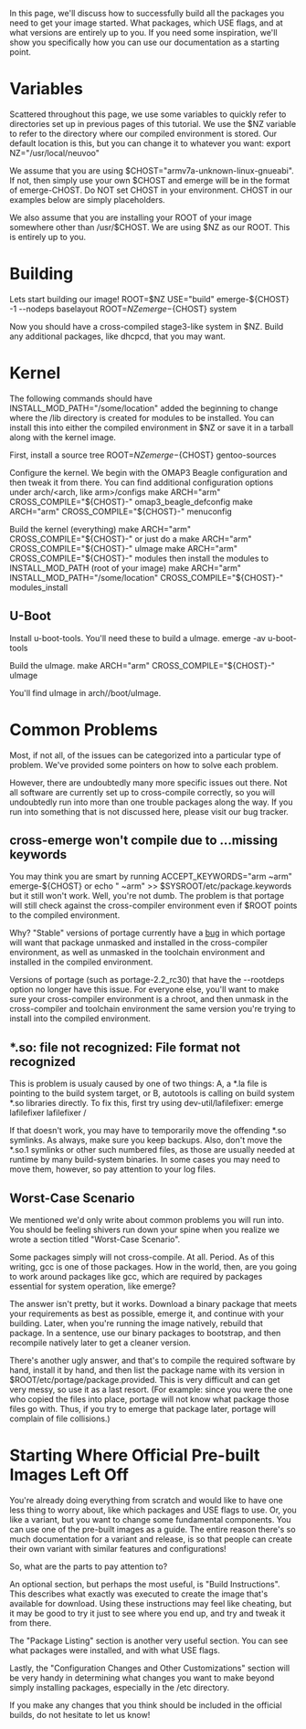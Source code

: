In this page, we'll discuss how to successfully build all the packages you need to get your image started. What packages, which USE flags, and at what versions are entirely up to you. If you need some inspiration, we'll show you specifically how you can use our documentation as a starting point.

Variables
=========
Scattered throughout this page, we use some variables to quickly refer to directories set up in previous pages of this tutorial. We use the $NZ variable to refer to the directory where our compiled environment is stored. Our default location is this, but you can change it to whatever you want:
	export NZ="/usr/local/neuvoo"

We assume that you are using $CHOST="armv7a-unknown-linux-gnueabi". If not, then simply use your own $CHOST and emerge will be in the format of emerge-CHOST. Do NOT set CHOST in your environment. CHOST in our examples below are simply placeholders.

We also assume that you are installing your ROOT of your image somewhere other than /usr/$CHOST. We are using $NZ as our ROOT. This is entirely up to you.

Building
========
Lets start building our image!
	ROOT=$NZ USE="build" emerge-${CHOST} -1 --nodeps baselayout
	ROOT=$NZ emerge-${CHOST} system

Now you should have a cross-compiled stage3-like system in $NZ. Build any additional packages, like dhcpcd, that you may want.

Kernel
======
The following commands should have INSTALL_MOD_PATH="/some/location" added the beginning to change where the /lib directory is created for modules to be installed. You can install this into either the compiled environment in $NZ or save it in a tarball along with the kernel image.

First, install a source tree
	ROOT=$NZ emerge-${CHOST} gentoo-sources

Configure the kernel. We begin with the OMAP3 Beagle configuration and then tweak it from there. You can find additional configuration options under arch/<arch, like arm>/configs
	make ARCH="arm" CROSS_COMPILE="${CHOST}-" omap3_beagle_defconfig
	make ARCH="arm" CROSS_COMPILE="${CHOST}-" menuconfig

Build the kernel (everything)
	make ARCH="arm" CROSS_COMPILE="${CHOST}-"
or just do a
	make ARCH="arm" CROSS_COMPILE="${CHOST}-" uImage
	make ARCH="arm" CROSS_COMPILE="${CHOST}-" modules
then install the modules to INSTALL_MOD_PATH (root of your image)
	make ARCH="arm" INSTALL_MOD_PATH="/some/location" CROSS_COMPILE="${CHOST}-" modules_install

U-Boot
------
Install u-boot-tools. You'll need these to build a uImage.
	emerge -av u-boot-tools

Build the uImage.
	make ARCH="arm" CROSS_COMPILE="${CHOST}-" uImage

You'll find uImage in arch/<arch of your choice>/boot/uImage.

Common Problems
===============
Most, if not all, of the issues can be categorized into a particular type of problem. We've provided some pointers on how to solve each problem.

However, there are undoubtedly many more specific issues out there. Not all software are currently set up to cross-compile correctly, so you will undoubtedly run into more than one trouble packages along the way. If you run into something that is not discussed here, please visit our bug tracker.

cross-emerge <package> won't compile due to ...missing keywords
---------------------------------------------------------------
You may think you are smart by running
	ACCEPT_KEYWORDS="arm ~arm" emerge-${CHOST} <package>
or
	echo "<package> ~arm" >> $SYSROOT/etc/package.keywords
but it still won't work. Well, you're not dumb. The problem is that portage will still check against the cross-compiler environment even if $ROOT points to the compiled environment.

Why? "Stable" versions of portage currently have a [bug](http://bugs.gentoo.org/222895) in which portage will want that package unmasked and installed in the cross-compiler environment, as well as unmasked in the toolchain environment and installed in the compiled environment.

Versions of portage (such as portage-2.2_rc30) that have the --rootdeps option no longer have this issue. For everyone else, you'll want to make sure your cross-compiler environment is a chroot, and then unmask in the cross-compiler and toolchain environment the same version you're trying to install into the compiled environment.

*.so: file not recognized: File format not recognized
-----------------------------------------------------
This is problem is usualy caused by one of two things: A, a *.la file is pointing to the build system target, or B, autotools is calling on build system *.so libraries directly.  To fix this, first try using dev-util/lafilefixer:
	emerge lafilefixer
	lafilefixer /

If that doesn't work, you may have to temporarily move the offending *.so symlinks.  As always, make sure you keep backups.  Also, don't move the *.so.1 symlinks or other such numbered files, as those are usually needed at runtime by many build-system binaries.  In some cases you may need to move them, however, so pay attention to your log files.

Worst-Case Scenario
-------------------
We mentioned we'd only write about common problems you will run into. You should be feeling shivers run down your spine when you realize we wrote a section titled "Worst-Case Scenario".

Some packages simply will not cross-compile. At all. Period. As of this writing, gcc is one of those packages. How in the world, then, are you going to work around packages like gcc, which are required by packages essential for system operation, like emerge?

The answer isn't pretty, but it works. Download a binary package that meets your requirements as best as possible, emerge it, and continue with your building. Later, when you're running the image natively, rebuild that package. In a sentence, use our binary packages to bootstrap, and then recompile natively later to get a cleaner version.

There's another ugly answer, and that's to compile the required software by hand, install it by hand, and then list the package name with its version in $ROOT/etc/portage/package.provided. This is very difficult and can get very messy, so use it as a last resort. (For example: since you were the one who copied the files into place, portage will not know what package those files go with. Thus, if you try to emerge that package later, portage will complain of file collisions.)

Starting Where Official Pre-built Images Left Off
=================================================
You're already doing everything from scratch and would like to have one less thing to worry about, like which packages and USE flags to use. Or, you like a variant, but you want to change some fundamental components. You can use one of the pre-built images as a guide. The entire reason there's so much documentation for a variant and release, is so that people can create their own variant with similar features and configurations!

So, what are the parts to pay attention to?

An optional section, but perhaps the most useful, is "Build Instructions". This describes what exactly was executed to create the image that's available for download. Using these instructions may feel like cheating, but it may be good to try it just to see where you end up, and try and tweak it from there.

The "Package Listing" section is another very useful section. You can see what packages were installed, and with what USE flags.

Lastly, the "Configuration Changes and Other Customizations" section will be very handy in determining what changes you want to make beyond simply installing packages, especially in the /etc directory.

If you make any changes that you think should be included in the official builds, do not hesitate to let us know!